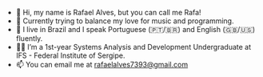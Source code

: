- 👋 Hi, my name is Rafael Alves, but you can call me Rafa!
- 🎵 Currently trying to balance my love for music and programming.
-  📍 I live in Brazil and I speak Portuguese (🇵🇹/🇧🇷) and English (🇬🇧/🇺🇸) fluently.
- 👨‍🎓 I’m a 1st-year Systems Analysis and Development Undergraduate at IFS - Federal Institute of Sergipe.
- 📫 You can email me at rafaelalves7393@gmail.com
